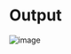 # Output
![image](https://user-images.githubusercontent.com/29163951/223877924-14a4dc2b-e128-45dd-9fd7-9b528269e1a3.png)
